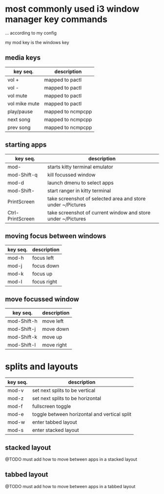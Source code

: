 # most commonly used i3 window manager key commands

... according to my config

my mod key is the windows key

## media keys
| key seq.      | description       |
| ------------- | ----------------- |
| vol +         | mapped to pactl   |
| vol -         | mapped to pactl   |
| vol mute      | mapped to pactl   |
| vol mike mute | mapped to pactl   |
| play/pause    | mapped to ncmpcpp |
| next song     | mapped to ncmpcpp |
| prev song     | mapped to ncmpcpp |

## starting apps
| key seq.          | description |
| ----------------- | ----------- |
| mod-<CR>          | starts kitty terminal emulator |
| mod-Shift-q       | kill focussed window |
| mod-d             | launch dmenu to select apps |
| mod-Shift-<CR>    | start ranger in kitty terminal |
| PrintScreen       | take screenshot of selected area and store under ~/Pictures |
| Ctrl-PrintScreen  | take screenshot of current window and store under ~/Pictures |

## moving focus between windows
| key seq.          | description |
| ----------------- | ----------- |
| mod-h             | focus left  |
| mod-j             | focus down  |
| mod-k             | focus up    |
| mod-l             | focus right |

## move focussed window
| key seq.          | description |
| ----------------- | ----------- |
| mod-Shift-h       | move left   |
| mod-Shift-j       | move down   |
| mod-Shift-k       | move up     |
| mod-Shift-l       | move right  |

# splits and layouts
| key seq.          | description |
| ----------------- | ----------- |
| mod-v             | set next splits to be vertical |
| mod-z             | set next splits to be horizontal |
| mod-f             | fullscreen toggle |
| mod-e             | toggle between horizontal and vertical split |
| mod-w             | enter tabbed layout |
| mod-s             | enter stacked layout |

## stacked layout
@TODO must add how to move between apps in a stacked layout

## tabbed layout
@TODO must add how to move between apps in a tabbed layout

